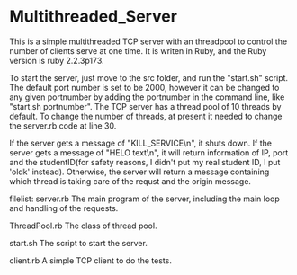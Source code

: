 # Multithreaded_Server


This is a simple multithreaded TCP server with an threadpool to control the number of clients serve at one time. It is writen in Ruby, and the Ruby version is ruby 2.2.3p173.

To start the server, just move to the src folder, and run the "start.sh" script. The default port number is set to be 2000, however it can be changed to any given portnumber by adding the portnumber in the command line, like "start.sh portnumber".
The TCP server has a thread pool of 10 threads by default. To change the number of threads, at present it needed to change the server.rb code at line 30.

If the server gets a message of "KILL_SERVICE\n", it shuts down. If the server gets a message of "HELO text\n", it will return information of  IP, port and the studentID(for safety reasons, I didn't put my real student ID, I put 'oldk' instead). Otherwise, the server will return a message containing which thread is taking care of the requst and the origin message.


filelist:
server.rb 	The main program of the server, including the main loop and handling of the requests.

ThreadPool.rb 	The class of thread pool.

start.sh 	The script to start the server.

client.rb 	A simple TCP client to do the tests.